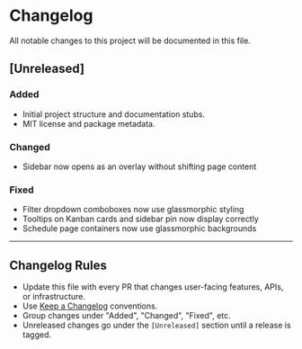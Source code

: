 # Changelog

All notable changes to this project will be documented in this file.

## [Unreleased]

### Added

- Initial project structure and documentation stubs.
- MIT license and package metadata.

### Changed

- Sidebar now opens as an overlay without shifting page content

### Fixed

- Filter dropdown comboboxes now use glassmorphic styling
- Tooltips on Kanban cards and sidebar pin now display correctly
- Schedule page containers now use glassmorphic backgrounds

---

## Changelog Rules

- Update this file with every PR that changes user-facing features, APIs, or infrastructure.
- Use [Keep a Changelog](https://keepachangelog.com/en/1.0.0/) conventions.
- Group changes under "Added", "Changed", "Fixed", etc.
- Unreleased changes go under the `[Unreleased]` section until a release is tagged.
